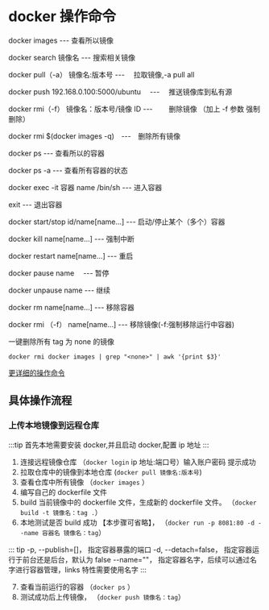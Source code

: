 # docker 操作命令

docker images --- 查看所以镜像

docker search 镜像名 --- 搜索相关镜像

docker pull（-a） 镜像名:版本号 --- 　拉取镜像,-a pull all

docker push 192.168.0.100:5000/ubuntu 　---　 推送镜像库到私有源

docker rmi（-f） 镜像名：版本号/镜像 ID --- 　　删除镜像 （加上 -f 参数 强制删除）

docker rmi \$(docker images -q)　---　删除所有镜像

docker ps --- 查看所以的容器

docker ps -a --- 查看所有容器的状态

docker exec -it 容器 name /bin/sh --- 进入容器

exit --- 退出容器

docker start/stop id/name[name...] --- 启动/停止某个（多个）容器

docker kill name[name...] --- 强制中断

docker restart name[name...] --- 重启

docker pause name 　--- 暂停

docker unpause name --- 继续

docker rm name[name...] --- 移除容器

docker rmi （-f） name[name...] --- 移除镜像(-f:强制移除运行中容器)

一键删除所有 tag 为 none 的镜像

`docker rmi docker images | grep "<none>" | awk '{print $3}'`

[更详细的操作命令](https://www.runoob.com/docker/docker-command-manual.html)

## 具体操作流程

### 上传本地镜像到远程仓库

:::tip
首先本地需要安装 docker,并且启动 docker,配置 ip 地址
:::

1. 连接远程镜像仓库 （`docker login` ip 地址:端口号）输入账户密码 提示成功
2. 拉取仓库中的镜像到本地仓库 (`docker pull 镜像名:版本号`)
3. 查看仓库中所有镜像 （`docker images` ）
4. 编写自己的 dockerfile 文件
5. build 当前镜像中的 dockerfile 文件，生成新的 dockerfile 文件。 （`docker build -t 镜像名：tag .`）
6. 本地测试是否 build 成功 【本步骤可省略】， （`docker run -p 8081:80 -d --name 容器名 镜像名：tag`）

::: tip
-p, --publish=[]， 指定容器暴露的端口
-d, --detach=false， 指定容器运行于前台还是后台，默认为 false
--name=""， 指定容器名字，后续可以通过名字进行容器管理，links 特性需要使用名字
:::

7. 查看当前运行的容器 （`docker ps` ）
8. 测试成功后上传镜像， （`docker push 镜像名：tag`）
